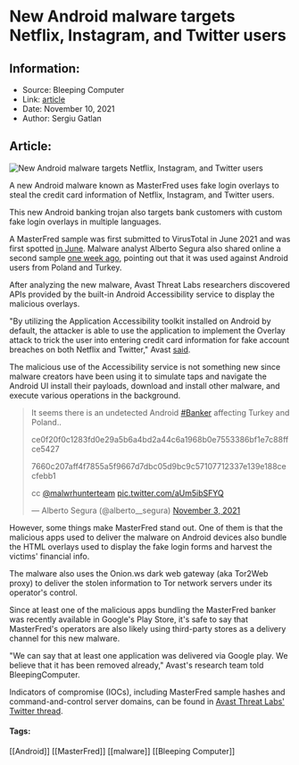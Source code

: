 # New Android malware targets Netflix, Instagram, and Twitter users
### 

## Information:
+ Source: Bleeping Computer
+ Link: [article](https://www.bleepingcomputer.com/news/security/new-android-malware-targets-netflix-instagram-and-twitter-users/)
+ Date: November 10, 2021
+ Author: Sergiu Gatlan


## Article:
![New Android malware targets Netflix, Instagram, and Twitter users](https://www.bleepstatic.com/content/hl-images/2021/11/10/Android__headpic.jpg)


A new Android malware known as MasterFred uses fake login overlays to steal the credit card information of Netflix, Instagram, and Twitter users.


This new Android banking trojan also targets bank customers with custom fake login overlays in multiple languages.


A MasterFred sample was first submitted to VirusTotal in June 2021 and was first spotted [in June](https://www.virustotal.com/gui/file/1284d9e44fa5ac5b645c26c5e941cc392d77ab24ebfa91948688ce769ff71667/detection). Malware analyst Alberto Segura also shared online a second sample [one week ago](https://twitter.com/alberto__segura/status/1455921850878464006), pointing out that it was used against Android users from Poland and Turkey.


After analyzing the new malware, Avast Threat Labs researchers discovered APIs provided by the built-in Android Accessibility service to display the malicious overlays.


"By utilizing the Application Accessibility toolkit installed on Android by default, the attacker is able to use the application to implement the Overlay attack to trick the user into entering credit card information for fake account breaches on both Netflix and Twitter," Avast [said](https://twitter.com/AvastThreatLabs/status/1458162278277156866).


The malicious use of the Accessibility service is not something new since malware creators have been using it to simulate taps and navigate the Android UI install their payloads, download and install other malware, and execute various operations in the background.




> 
> It seems there is an undetected Android [#Banker](https://twitter.com/hashtag/Banker?src=hash&ref_src=twsrc%5Etfw) affecting Turkey and Poland..  
>   
> 
> ce0f20f0c1283fd0e29a5b6a4bd2a44c6a1968b0e7553386bf1e7c88ffce5427  
> 
> 7660c207aff4f7855a5f9667d7dbc05d9bc9c57107712337e139e188cecfebb1  
>   
> 
> cc [@malwrhunterteam](https://twitter.com/malwrhunterteam?ref_src=twsrc%5Etfw) [pic.twitter.com/aUm5ibSFYQ](https://t.co/aUm5ibSFYQ)
> 
> 
> — Alberto Segura (@alberto\_\_segura) [November 3, 2021](https://twitter.com/alberto__segura/status/1455921850878464006?ref_src=twsrc%5Etfw)


However, some things make MasterFred stand out. One of them is that the malicious apps used to deliver the malware on Android devices also bundle the HTML overlays used to display the fake login forms and harvest the victims' financial info.


The malware also uses the Onion.ws dark web gateway (aka Tor2Web proxy) to deliver the stolen information to Tor network servers under its operator's control.


Since at least one of the malicious apps bundling the MasterFred banker was recently available in Google's Play Store, it's safe to say that MasterFred's operators are also likely using third-party stores as a delivery channel for this new malware.


"We can say that at least one application was delivered via Google play. We believe that it has been removed already," Avast's research team told BleepingComputer.


Indicators of compromise (IOCs), including MasterFred sample hashes and command-and-control server domains, can be found in [Avast Threat Labs' Twitter thread](https://twitter.com/AvastThreatLabs/status/1458162283700383745).




#### Tags:
[[Android]] [[MasterFred]] [[malware]] [[Bleeping Computer]]
